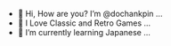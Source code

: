 - 👋 Hi, How are you? I’m @dochankpin ...
- 👀 I Love Classic and Retro Games ...
- 🌱 I’m currently learning Japanese ...

<!---
dochankpin/dochankpin is a ✨ special ✨ repository because its `README.md` (this file) appears on your GitHub profile.
You can click the Preview link to take a look at your changes.
--->
